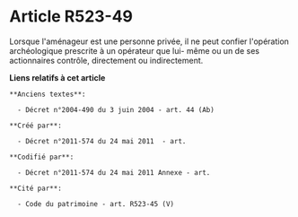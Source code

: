 # Article R523-49

Lorsque l'aménageur est une personne privée, il ne peut confier l'opération archéologique prescrite à un opérateur que lui-
même ou un de ses actionnaires contrôle, directement ou indirectement.

**Liens relatifs à cet article**

	**Anciens textes**:

	  - Décret n°2004-490 du 3 juin 2004 - art. 44 (Ab)

	**Créé par**:

	  - Décret n°2011-574 du 24 mai 2011  - art.

	**Codifié par**:

	  - Décret n°2011-574 du 24 mai 2011 Annexe - art.

	**Cité par**:

	  - Code du patrimoine - art. R523-45 (V)
